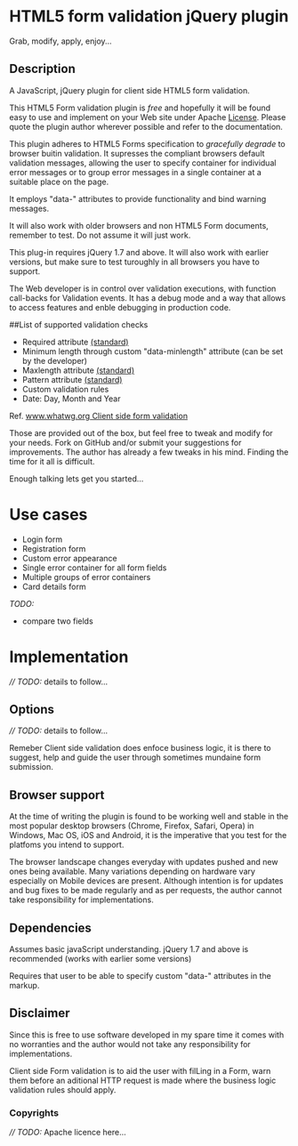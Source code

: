 # HTML5 form validation jQuery plugin
Grab, modify, apply, enjoy...


## Description

A JavaScript, jQuery plugin for client side HTML5 form validation.

This HTML5 Form validation plugin is _free_ and hopefully it will be found easy 
to use and implement on your Web site under Apache [License](#License). 
Please quote the plugin author wherever possible and refer to the documentation. 

This plugin adheres to HTML5 Forms specification to _gracefully degrade_ to browser 
buitin validation. It supresses the compliant browsers default validation messages, 
allowing the user to specify container for individual error messages or to
group error messages in a single container at a suitable place on the page.

It employs "data-" attributes to provide functionality and bind warning messages. 

It will also work with older browsers and non HTML5 Form documents, remember to test.
Do not assume it will just work. 

This plug-in requires jQuery 1.7 and above. It will also work with earlier versions, 
but make sure to test turoughly in all browsers you have to support. 

The Web developer is in control over validation executions, with function call-backs 
for Validation events. It has a debug mode and a way that allows to access features 
and enble debugging in production code. 

##List of supported validation checks 

* Required attribute [(standard)](http://www.whatwg.org/specs/web-apps/current-work/multipage/common-input-element-attributes.html#the-required-attribute)
* Minimum length through custom "data-minlength" attribute (can be set by the developer)
* Maxlength attribute [(standard)](http://www.whatwg.org/specs/web-apps/current-work/multipage/common-input-element-attributes.html#the-maxlength-attribute)
* Pattern attribute [(standard)](http://www.whatwg.org/specs/web-apps/current-work/multipage/common-input-element-attributes.html#the-pattern-attribute)
* Custom validation rules
* Date: Day, Month and Year

Ref. [www.whatwg.org Client side form validation](http://www.whatwg.org/specs/web-apps/current-work/multipage/forms.html#client-side-form-validation) 

Those are provided out of the box, but feel free to tweak and modify for your needs. 
Fork on GitHub and/or submit your suggestions for improvements. The author has 
already a few tweaks in his mind. Finding the time for it all is difficult. 

Enough talking lets get you started...

# Use cases

* Login form
* Registration form
* Custom error appearance 
* Single error container for all form fields
* Multiple groups of error containers
* Card details form

*TODO:*
* compare two fields

# Implementation 

*// TODO:* details to follow...

## Options

*// TODO:* details to follow...

Remeber Client side validation does enfoce business logic, it is there to suggest, 
help and guide the user through sometimes mundaine form submission. 


## Browser support 

At the time of writing the plugin is found to be working well and stable in the most popular 
desktop browsers (Chrome, Firefox, Safari, Opera) in Windows, Mac OS, iOS and Android, it is 
the imperative that you test for the platfoms you intend to support.

The browser landscape changes everyday with updates pushed and new ones being available. 
Many variations depending on hardware vary especially on Mobile devices are present. Although 
intention is for updates and bug fixes to be made regularly and as per requests, the author 
cannot take responsibility for implementations. 


## Dependencies 

Assumes basic javaScript understanding. 
jQuery 1.7 and above is recommended (works with earlier some versions)

Requires that user to be able to specify custom "data-" attributes in the markup. 

## Disclaimer 

Since this is free to use software developed in my spare time it comes with no worranties 
and the author would not take any responsibility for implementations. 

Client side Form validation is to aid the user with filLing in a Form, warn them before 
an aditional HTTP request is made where the business logic validation rules should apply.

### Copyrights 

*// TODO:* Apache licence here...

